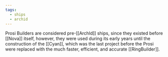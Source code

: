 ```yaml
---
tags:
  - ships
  - archid
---
```

Prosi Builders are considered pre-[[ArchId]] ships, since they existed before [[Nova]] itself, however, they were used during its early years until the construction of the [[Cyan]], which was the last project before the Prosi were replaced with the much faster, efficient, and accurate [[RingBuilder]].